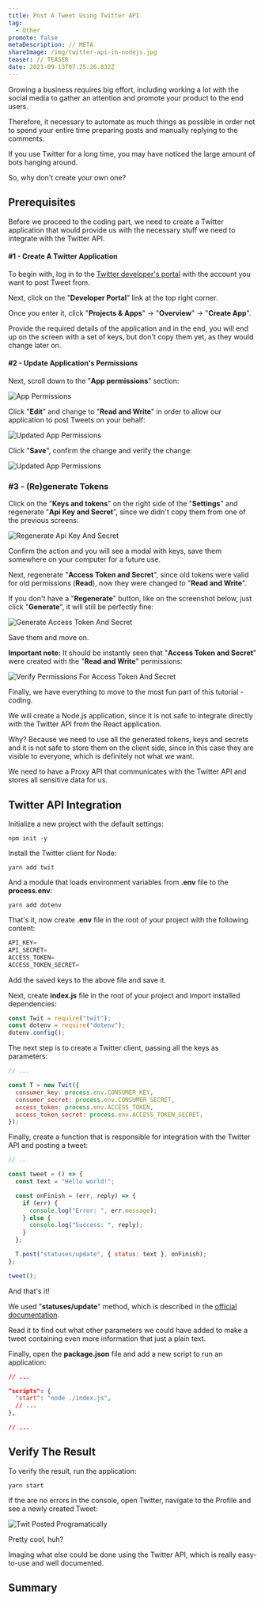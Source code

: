 ```yaml
---
title: Post A Tweet Using Twitter API
tag:
  - Other
promote: false
metaDescription: // META
shareImage: /img/twitter-api-in-nodejs.jpg
teaser: // TEASER
date: 2021-09-13T07:25:26.832Z
---
```

Growing a business requires big effort, including working a lot with the social media to gather an attention and promote your product to the end users.

Therefore, it necessary to automate as much things as possible in order not to spend your entire time preparing posts and manually replying to the comments.

If you use Twitter for a long time, you may have noticed the large amount of bots hanging around.

So, why don't create your own one?

## Prerequisites

Before we proceed to the coding part, we need to create a Twitter application that would provide us with the necessary stuff we need to integrate with the Twitter API.

#### \#1 - Create A Twitter Application

To begin with, log in to the [Twitter developer's portal](https://developer.twitter.com/) with the account you want to post Tweet from.

Next, click on the "**Developer Portal**" link at the top right corner.

Once you enter it, click "**Projects & Apps**" -> "**Overview**" -> "**Create App**".

Provide the required details of the application and in the end, you will end up on the screen with a set of keys, but don't copy them yet, as they would change later on.

#### \#2 - Update Application's Permissions

Next, scroll down to the "**App permissions**" section:

![App Permissions](/img/screenshot-2021-09-12-at-09.48.28.png "App Permissions")

Click "**Edit**" and change to "**Read and Write**" in order to allow our application to post Tweets on your behalf:

![Updated App Permissions](/img/screenshot-2021-09-12-at-09.49.08.png "Updated App Permissions")

Click "**Save**", confirm the change and verify the change:

![Updated App Permissions](/img/screenshot-2021-09-12-at-09.50.01.png "Updated App Permissions")

### \#3 - (Re)generate Tokens

Click on the "**Keys and tokens**" on the right side of the "**Settings**" and regenerate "**Api Key and Secret**", since we didn't copy them from one of the previous screens:

![Regenerate Api Key And Secret](/img/screenshot-2021-09-12-at-09.55.17.png "Regenerate Api Key And Secret")

Confirm the action and you will see a modal with keys, save them somewhere on your computer for a future use.

Next, regenerate "**Access Token and Secret**", since old tokens were valid for old permissions (**Read**), now they were changed to "**Read and Write**".

If you don't have a "**Regenerate**" button, like on the screenshot below, just click "**Generate**", it will still be perfectly fine:

![Generate Access Token And Secret](/img/screenshot-2021-09-12-at-09.56.34.png "Generate Access Token And Secret")

Save them and move on.

**Important note:** It should be instantly seen that "**Access Token and Secret**" were created with the "**Read and Write**" permissions:

![Verify Permissions For Access Token And Secret](/img/screenshot-2021-09-12-at-10.00.25.png "Verify Permissions For Access Token And Secret")

Finally, we have everything to move to the most fun part of this tutorial - coding.

We will create a Node.js application, since it is not safe to integrate directly with the Twitter API from the React application.

Why? Because we need to use all the generated tokens, keys and secrets and it is not safe to store them on the client side, since in this case they are visible to everyone, which is definitely not what we want.

We need to have a Proxy API that communicates with the Twitter API and stores all sensitive data for us.

## Twitter API Integration

Initialize a new project with the default settings:

`npm init -y`

Install the Twitter client for Node:

`yarn add twit`

And a module that loads environment variables from **.env** file to the **process.env**:

`yarn add dotenv`

That's it, now create **.env** file in the root of your project with the following content:

```javascript
API_KEY=
API_SECRET=
ACCESS_TOKEN=
ACCESS_TOKEN_SECRET=
```

Add the saved keys to the above file and save it.

Next, create **index.js** file in the root of your project and import installed dependencies:

```javascript
const Twit = require("twit");
const dotenv = require("dotenv");
dotenv.config();
```

The next step is to create a Twitter client, passing all the keys as parameters:

```javascript
// ...

const T = new Twit({
  consumer_key: process.env.CONSUMER_KEY,
  consumer_secret: process.env.CONSUMER_SECRET,
  access_token: process.env.ACCESS_TOKEN,
  access_token_secret: process.env.ACCESS_TOKEN_SECRET,
});
```

Finally, create a function that is responsible for integration with the Twitter API and posting a tweet:

```javascript
// ..

const tweet = () => {
  const text = "Hello world!";

  const onFinish = (err, reply) => {
    if (err) {
      console.log("Error: ", err.message);
    } else {
      console.log("Success: ", reply);
    }
  };

  T.post("statuses/update", { status: text }, onFinish);
};

tweet();
```

And that's it!

We used "**statuses/update**" method, which is described in the [official documentation](https://developer.twitter.com/en/docs/twitter-api/v1/tweets/post-and-engage/api-reference/post-statuses-update).

Read it to find out what other parameters we could have added to make a tweet containing even more information that just a plain text.

Finally, open the **package.json** file and add a new script to run an application:

```json
// ...

"scripts": {
  "start": "node ./index.js",
  // ...
},

// ...
```

## Verify The Result

To verify the result, run the application:

`yarn start`

If the are no errors in the console, open Twitter, navigate to the Profile and see a newly created Tweet:

![Twit Posted Programatically](/img/screenshot-2021-09-12-at-10.29.31.png "Twit Posted Programatically")

Pretty cool, huh?

Imaging what else could be done using the Twitter API, which is really easy-to-use and well documented.

## Summary